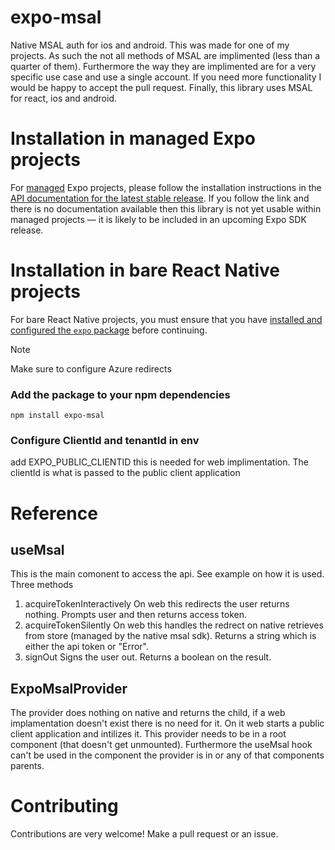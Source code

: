# expo-msal

Native MSAL auth for ios and android. This was made for one of my projects. As such the not all methods of MSAL are implimented (less than a quarter of them). Furthermore the way they are implimented are for a very specific use case and use a single account. If you need more functionality I would be happy to accept the pull request. Finally, this library uses MSAL for react, ios and android.

# Installation in managed Expo projects

For [managed](https://docs.expo.dev/archive/managed-vs-bare/) Expo projects, please follow the installation instructions in the [API documentation for the latest stable release](#api-documentation). If you follow the link and there is no documentation available then this library is not yet usable within managed projects &mdash; it is likely to be included in an upcoming Expo SDK release.

# Installation in bare React Native projects

For bare React Native projects, you must ensure that you have [installed and configured the `expo` package](https://docs.expo.dev/bare/installing-expo-modules/) before continuing.

> [!NOTE]
> Make sure to configure Azure redirects

### Add the package to your npm dependencies

```
npm install expo-msal
```

### Configure ClientId and tenantId in env
add EXPO_PUBLIC_CLIENTID this is needed for web implimentation. The clientId is what is passed to the public client application


# Reference
## useMsal
This is the main comonent to access the api. See example on how it is used.
Three methods
1. acquireTokenInteractively
On web this redirects the user returns nothing. Prompts user and then returns access token.
2. acquireTokenSilently 
On web this handles the redrect on native retrieves from store (managed by the native msal sdk). Returns a string which is either the api token or "Error".
3. signOut
Signs the user out. Returns a boolean on the result.
## ExpoMsalProvider
The provider does nothing on native and returns the child, if a web implamentation doesn't exist there is no need for it.
On it web starts a public client application and intilizes it. This provider needs to be in a root component (that doesn't get unmounted). Furthermore the useMsal hook can't be used in the component the provider is in or any of that components parents.

# Contributing

Contributions are very welcome! Make a pull request or an issue.
